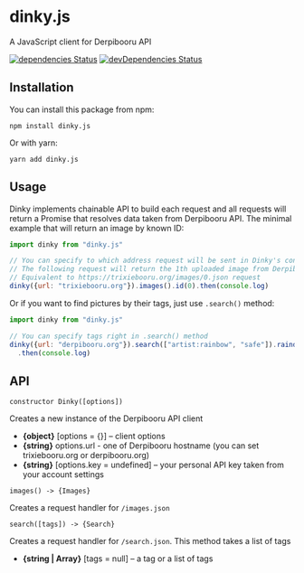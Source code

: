 # dinky.js

A JavaScript client for Derpibooru API

[![dependencies Status](https://david-dm.org/octet-stream/dinky/status.svg)](https://david-dm.org/octet-stream/dinky)
[![devDependencies Status](https://david-dm.org/octet-stream/dinky/dev-status.svg)](https://david-dm.org/octet-stream/dinky?type=dev)

## Installation

You can install this package from npm:

```
npm install dinky.js
```

Or with yarn:

```
yarn add dinky.js
```

## Usage

Dinky implements chainable API to build each request and all requests will return a Promise that resolves data taken from Derpibooru API.
The minimal example that will return an image by known ID:

```js
import dinky from "dinky.js"

// You can specify to which address request will be sent in Dinky's constructor
// The following request will return the 1th uploaded image from Derpibooru.
// Equivalent to https://trixiebooru.org/images/0.json request
dinky({url: "trixiebooru.org"}).images().id(0).then(console.log)
```

Or if you want to find pictures by their tags, just use `.search()` method:

```js
import dinky from "dinky.js"

// You can specify tags right in .search() method
dinky({url: "derpibooru.org"}).search(["artist:rainbow", "safe"]).raindom()
  .then(console.log)
```

## API

`constructor Dinky([options])`

Creates a new instance of the Derpibooru API client

  - **{object}** [options = {}] – client options
  - **{string}** options.url - one of Derpibooru hostname (you can set trixiebooru.org or derpibooru.org)
  - **{string}** [options.key = undefined] – your personal API key taken from your account settings

`images() -> {Images}`

Creates a request handler for `/images.json`

`search([tags]) -> {Search}`

Creates a request handler for `/search.json`. This method takes a list of tags

  - **{string | Array<string>}** [tags = null] – a tag or a list of tags
